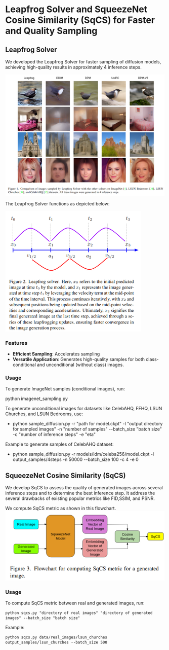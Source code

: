# Leapfrog Solver and SqueezeNet Cosine Similarity (SqCS) for Faster and Quality Sampling

## Leapfrog Solver

We developed the Leapfrog Solver for faster sampling of diffusion models, achieving high-quality results in approximately 4 inference steps.

![Sampled Images](sampled_images.png)

The Leapfrog Solver functions as depicted below:

![Leapfrog Solver](leapfrog_solver.png)

### Features

- **Efficient Sampling**: Accelerates sampling
- **Versatile Application**: Generates high-quality samples for both class-conditional and unconditional (without class) images.

### Usage

To generate ImageNet samples (conditional images), run:

python imagenet_sampling.py

To generate unconditional images for datasets like CelebAHQ, FFHQ, LSUN Churches, and LSUN Bedrooms, use:

- python sample_diffusion.py -r "path for model.ckpt" -l "output directory for sampled images" -n "number of samples" --batch_size "batch size" -c "number of inference steps" -e "eta"

Example to generate samples of CelebAHQ dataset:
- python sample_diffusion.py -r models/ldm/celeba256/model.ckpt -l output_samples/4steps -n 50000 --batch_size 100 -c 4 -e 0

## SqueezeNet Cosine Similarity (SqCS)

We develop SqCS to assess the quality of generated images across several inference steps and to determine the best inference step. It address the several drawbacks of existing popular metrics like FID,SSIM, and PSNR.

We compute SqCS metric as shown in this flowchart.
![SqCS](flowchart_sqcs.png)

### Usage

To compute SqCS metric between real and generated images, run:

```shell script
python sqcs.py "directory of real images" "directory of generated images" --batch_size "batch size"
```

Example:
```shell script
python sqcs.py data/real_images/lsun_churches output_samples/lsun_churches --batch_size 500
```


